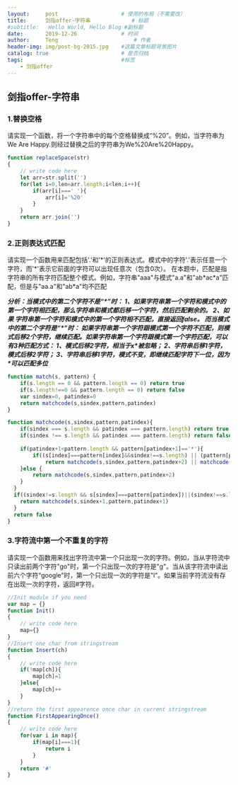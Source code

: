```yaml
---
layout:     post   				    # 使用的布局（不需要改）
title:      剑指offer-字符串				# 标题 
#subtitle:   Hello World, Hello Blog #副标题
date:       2019-12-26				# 时间
author:     Teng 						# 作者
header-img: img/post-bg-2015.jpg 	#这篇文章标题背景图片
catalog: true 						# 是否归档
tags:								#标签
    - 剑指offer
---
```


## 剑指offer-字符串

### 1.替换空格

请实现一个函数，将一个字符串中的每个空格替换成“%20”。例如，当字符串为We Are Happy.则经过替换之后的字符串为We%20Are%20Happy。

```js
function replaceSpace(str)
{
    // write code here
    let arr=str.split('')
    for(let i=0,len=arr.length;i<len;i++){
        if(arr[i]===' '){
            arr[i]='%20'
        }
    }
    return arr.join('')
}
```
### 2.正则表达式匹配

请实现一个函数用来匹配包括'.'和'\*'的正则表达式。模式中的字符'.'表示任意一个字符，而'\*'表示它前面的字符可以出现任意次（包含0次）。 在本题中，匹配是指字符串的所有字符匹配整个模式。例如，字符串"aaa"与模式"a.a"和"ab\*ac\*a"匹配，但是与"aa.a"和"ab\*a"均不匹配

***分析：当模式中的第二个字符不是“\*”时：
1、如果字符串第一个字符和模式中的第一个字符相匹配，那么字符串和模式都后移一个字符，然后匹配剩余的。
2、如果 字符串第一个字符和模式中的第一个字符相不匹配，直接返回false。
而当模式中的第二个字符是“\*”时：
如果字符串第一个字符跟模式第一个字符不匹配，则模式后移2个字符，继续匹配。如果字符串第一个字符跟模式第一个字符匹配，可以有3种匹配方式：
1、模式后移2字符，相当于x\*被忽略；
2、字符串后移1字符，模式后移2字符；
3、字符串后移1字符，模式不变，即继续匹配字符下一位，因为\*可以匹配多位***

```js
function match(s, pattern) {
	if(s.length == 0 && pattern.length == 0) return true
	if(s.length!==0 && pattern.length == 0) return false
	var sindex=0, patindex=0
	return matchcode(s,sindex,pattern,patindex)
}

function matchcode(s,sindex,pattern,patindex){
	if(sindex === s.length && patindex === pattern.length) return true
	if(sindex !== s.length && patindex === pattern.length) return false
	
	if(patindex+1<pattern.length && pattern[patindex+1]=='*'){
		if((s[index]===pattern[index]&&sindex!==s.length) || (pattern[patindex] == '.' && sindex!==s.length)){
			return matchcode(s,sindex,pattern,patindex+2) || matchcode(s,sindex+1,pattern,patindex+2) || matchcode(s,sindex+1,pattern,patindex)
	}else {
		return matchcode(s,sindex,pattern,patindex+2)
	}
  }
  if((sindex!=s.length && s[sindex]===pattern[patindex])||(sindex!==s.length && pattern[patindex]=='.')){
  	return matchcode(s,sindex+1,pattern,patindex+1)
  }
  return false
}
```
### 3.字符流中第一个不重复的字符

请实现一个函数用来找出字符流中第一个只出现一次的字符。例如，当从字符流中只读出前两个字符"go"时，第一个只出现一次的字符是"g"。当从该字符流中读出前六个字符“google"时，第一个只出现一次的字符是"l"。如果当前字符流没有存在出现一次的字符，返回#字符。

```js
//Init module if you need
var map = {}
function Init()
{
    // write code here
    map={}
}
//Insert one char from stringstream
function Insert(ch)
{
    // write code here
    if(!map[ch]){
        map[ch]=1
    }else{
        map[ch]++
    }
}
//return the first appearence once char in current stringstream
function FirstAppearingOnce()
{
    // write code here
    for(var i in map){
        if(map[i]===1){
            return i
        }
    }
    return '#'
}
```